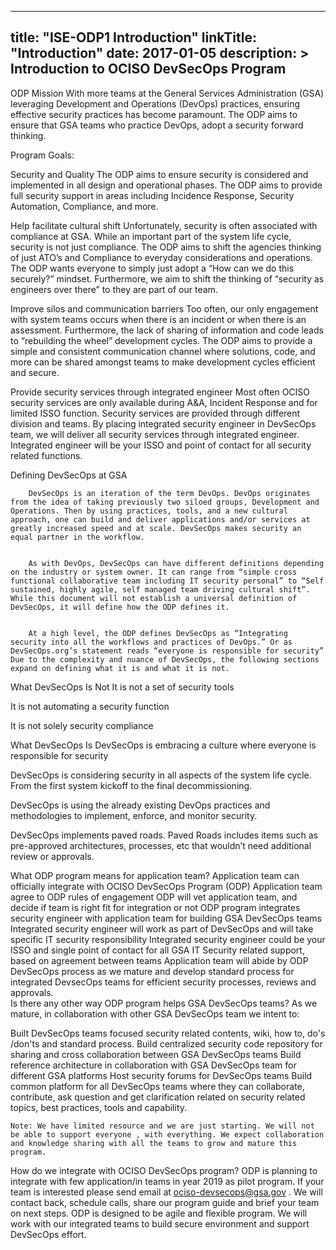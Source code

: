 
---
title: "ISE-ODP1 Introduction"
linkTitle: "Introduction"
date: 2017-01-05
description: >
  **Introduction to OCISO DevSecOps Program**
---

ODP Mission
         With more teams at the General Services Administration (GSA) leveraging Development and Operations (DevOps) practices, ensuring effective security practices has become paramount. The ODP aims to ensure that GSA teams who practice DevOps, adopt a security forward thinking.



Program Goals:

Security and Quality 
The ODP aims to ensure security is considered and implemented in all design and operational phases. The ODP aims to provide full security support in areas including Incidence Response, Security Automation, Compliance, and more.

Help facilitate cultural shift
Unfortunately, security is often associated with compliance at GSA. While an important part of the system life cycle, security is not just compliance. The ODP aims to shift the agencies thinking of just ATO’s and Compliance to everyday considerations and operations. The ODP wants everyone to simply just adopt a “How can we do this securely?” mindset. Furthermore, we aim to shift the thinking of “security as engineers over there” to they are part of our team. 

Improve silos and communication barriers
Too often, our only engagement with system teams occurs when there is an incident or when there is an assessment. Furthermore, the lack of sharing of information and code leads to “rebuilding the wheel” development cycles. The ODP aims to provide a simple and consistent communication channel where solutions, code, and more can be shared amongst teams to make development cycles efficient and secure. 

Provide security services through integrated engineer
Most often OCISO security services are only available during A&A, Incident Response and for limited ISSO function. Security services are provided through different division and teams. By placing integrated security engineer in DevSecOps team, we will deliver all security services through integrated engineer. Integrated engineer will be your ISSO and point of contact for all security related functions. 



Defining DevSecOps at GSA



        DevSecOps is an iteration of the term DevOps. DevOps originates from the idea of taking previously two siloed groups, Development and Operations. Then by using practices, tools, and a new cultural approach, one can build and deliver applications and/or services at greatly increased speed and at scale. DevSecOps makes security an equal partner in the workflow. 


        As with DevOps, DevSecOps can have different definitions depending on the industry or system owner. It can range from “simple cross functional collaborative team including IT security personal” to “Self sustained, highly agile, self managed team driving cultural shift”. While this document will not establish a universal definition of DevSecOps, it will define how the ODP defines it.


        At a high level, the ODP defines DevSecOps as “Integrating security into all the workflows and practices of DevOps.” Or as DevSecOps.org’s statement reads “everyone is responsible for security” Due to the complexity and nuance of DevSecOps, the following sections expand on defining what it is and what it is not. 

 

What DevSecOps Is Not
It is not a set of security tools

It is not automating a security function

It is not solely security compliance

What DevSecOps Is
DevSecOps is embracing a culture where everyone is responsible for security

DevSecOps is considering security in all aspects of the system life cycle. From the first system kickoff to the final decommissioning. 

DevSecOps is using the already existing DevOps practices and methodologies to implement, enforce, and monitor security. 

DevSecOps implements paved roads. Paved Roads includes items such as pre-approved architectures, processes, etc that wouldn’t need additional review or approvals.


What ODP program means for application team?
Application team can officially integrate with OCISO DevSecOps Program (ODP)
Application team agree to ODP rules of engagement
ODP will vet application team, and decide if team is right fit for integration or not
ODP program integrates security engineer with application team for building GSA DevSecOps teams
Integrated security engineer will work as part of DevSecOps and will take specific IT security responsibility
Integrated security engineer could be your ISSO and single point of contact for all GSA IT Security related support, based on agreement between teams
Application team will abide by ODP DevSecOps process as we mature and develop standard process for integrated DevsecOps teams for efficient security processes, reviews and approvals.  
Is there any other way ODP program helps GSA DevSecOps teams?
As we mature,  in collaboration with other GSA DevSecOps team we intent to:

Built DevSecOps teams focused security related contents, wiki, how to, do's /don'ts and standard process.
Build centralized security code repository for sharing and cross collaboration between GSA DevSecOps teams
Build reference architecture in collaboration with GSA DevSecOps team for different GSA platforms 
Host security forums for DevSecOps teams 
Build common platform for all DevSecOps teams where they can collaborate, contribute, ask question and get clarification related on security related topics, best practices, tools and capability.

    Note: We have limited resource and we are just starting. We will not be able to support everyone , with everything. We expect collaboration and knowledge sharing with all the teams to grow and mature this program.
How do we integrate with OCISO DevSecOps program?
ODP is planning to integrate with few application/in teams in year 2019 as pilot program. If your team is interested please send email at ociso-devsecops@gsa.gov . We will contact back, schedule calls, share our program  guide and brief your team on next steps. ODP is designed to be  agile and flexible program. We will work with our integrated teams to build secure environment and support DevSecOps effort.

